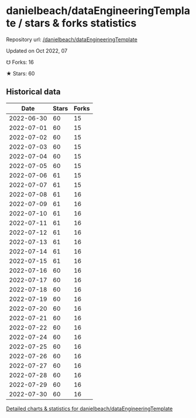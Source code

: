 # danielbeach/dataEngineeringTemplate / stars & forks statistics

Repository url: [/danielbeach/dataEngineeringTemplate](https://github.com/danielbeach/dataEngineeringTemplate)

Updated on Oct 2022, 07

☋ Forks: 16

★ Stars: 60

## Historical data
| Date | Stars | Forks |
|------|-------|-------|
| 2022-06-30 | 60 | 15 | 
| 2022-07-01 | 60 | 15 | 
| 2022-07-02 | 60 | 15 | 
| 2022-07-03 | 60 | 15 | 
| 2022-07-04 | 60 | 15 | 
| 2022-07-05 | 60 | 15 | 
| 2022-07-06 | 61 | 15 | 
| 2022-07-07 | 61 | 15 | 
| 2022-07-08 | 61 | 16 | 
| 2022-07-09 | 61 | 16 | 
| 2022-07-10 | 61 | 16 | 
| 2022-07-11 | 61 | 16 | 
| 2022-07-12 | 61 | 16 | 
| 2022-07-13 | 61 | 16 | 
| 2022-07-14 | 61 | 16 | 
| 2022-07-15 | 61 | 16 | 
| 2022-07-16 | 60 | 16 | 
| 2022-07-17 | 60 | 16 | 
| 2022-07-18 | 60 | 16 | 
| 2022-07-19 | 60 | 16 | 
| 2022-07-20 | 60 | 16 | 
| 2022-07-21 | 60 | 16 | 
| 2022-07-22 | 60 | 16 | 
| 2022-07-24 | 60 | 16 | 
| 2022-07-25 | 60 | 16 | 
| 2022-07-26 | 60 | 16 | 
| 2022-07-27 | 60 | 16 | 
| 2022-07-28 | 60 | 16 | 
| 2022-07-29 | 60 | 16 | 
| 2022-07-30 | 60 | 16 | 


[Detailed charts & statistics for danielbeach/dataEngineeringTemplate](https://reviewgithub.com/rep/danielbeach/dataEngineeringTemplate)
